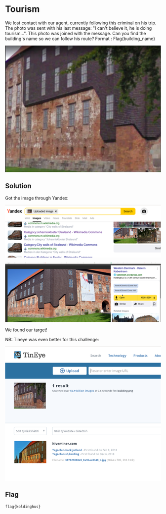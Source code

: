 # Tourism

We lost contact with our agent, currently following this criminal on his trip. The photo was sent with his last message: "I can't believe it, he is doing tourism...".  This photo was joined with the message. Can you find the building's name so we can follow his route? Format : Flag{building_name}

![building](./img/building.png)

## Solution

Got the image through Yandex:

![image-20211205131032331](img/image-20211205131032331.png)

![image-20211205131058368](img/image-20211205131058368.png)

We found our target!

NB: Tineye was even better for this challenge:

![image-20211205131333450](img/image-20211205131333450.png)

## Flag

```
flag{koldinghus}
```

